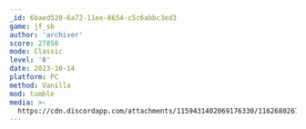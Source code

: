 ```yaml
---
_id: 6baed520-6a72-11ee-8654-c5c6abbc3ed3
game: jf_sb
author: 'archiver'
score: 27850
mode: Classic
level: '8'
date: 2023-10-14
platform: PC
method: Vanilla
mod: tumble
media: >-
  https://cdn.discordapp.com/attachments/1159431402069176330/1162680267387965511/screenshot.png?ex=653cd161&is=652a5c61&hm=837be3355bc2346a0643aab3f2ba1baac1754e8cc4c10767e17473a7a079ba66&
---
```


